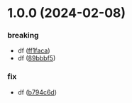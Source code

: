 # 1.0.0 (2024-02-08)


### breaking

* df ([ff1faca](https://github.com/AirP0WeR/monorepo-nextjs-express-bun-boilerplate/commit/ff1facaf0325c5884aac5c0434343d9f0eb59304))
* df ([89bbbf5](https://github.com/AirP0WeR/monorepo-nextjs-express-bun-boilerplate/commit/89bbbf533c8212f4fd7fff025ccd2e77a0b06486))

### fix

* df ([b794c6d](https://github.com/AirP0WeR/monorepo-nextjs-express-bun-boilerplate/commit/b794c6d2380f06a74b78ae1d51cd1b72fff1e6de))
